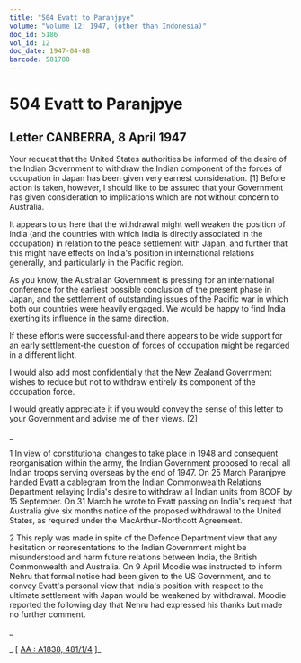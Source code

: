 ```yaml
---
title: "504 Evatt to Paranjpye"
volume: "Volume 12: 1947, (other than Indonesia)"
doc_id: 5186
vol_id: 12
doc_date: 1947-04-08
barcode: 581788
---
```


# 504 Evatt to Paranjpye

## Letter CANBERRA, 8 April 1947

Your request that the United States authorities be informed of the desire of the Indian Government to withdraw the Indian component of the forces of occupation in Japan has been given very earnest consideration. [1] Before action is taken, however, I should like to be assured that your Government has given consideration to implications which are not without concern to Australia.

It appears to us here that the withdrawal might well weaken the position of India (and the countries with which India is directly associated in the occupation) in relation to the peace settlement with Japan, and further that this might have effects on India's position in international relations generally, and particularly in the Pacific region.

As you know, the Australian Government is pressing for an international conference for the earliest possible conclusion of the present phase in Japan, and the settlement of outstanding issues of the Pacific war in which both our countries were heavily engaged. We would be happy to find India exerting its influence in the same direction.

If these efforts were successful-and there appears to be wide support for an early settlement-the question of forces of occupation might be regarded in a different light.

I would also add most confidentially that the New Zealand Government wishes to reduce but not to withdraw entirely its component of the occupation force.

I would greatly appreciate it if you would convey the sense of this letter to your Government and advise me of their views. [2]

_

1 In view of constitutional changes to take place in 1948 and consequent reorganisation within the army, the Indian Government proposed to recall all Indian troops serving overseas by the end of 1947. On 25 March Paranjpye handed Evatt a cablegram from the Indian Commonwealth Relations Department relaying India's desire to withdraw all Indian units from BCOF by 15 September. On 31 March he wrote to Evatt passing on India's request that Australia give six months notice of the proposed withdrawal to the United States, as required under the MacArthur-Northcott Agreement.

2 This reply was made in spite of the Defence Department view that any hesitation or representations to the Indian Government might be misunderstood and harm future relations between India, the British Commonwealth and Australia. On 9 April Moodie was instructed to inform Nehru that formal notice had been given to the US Government, and to convey Evatt's personal view that India's position with respect to the ultimate settlement with Japan would be weakened by withdrawal. Moodie reported the following day that Nehru had expressed his thanks but made no further comment.

_

_ [ [AA : A1838, 481/1/4](http://www.naa.gov.au/cgi-bin/Search?O=I&Number=581788) ]_
